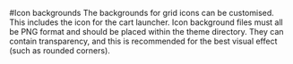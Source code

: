 #Icon backgrounds
The backgrounds for grid icons can be customised. This includes the icon for the cart launcher. Icon background files must all be PNG format and should be placed within the theme directory. They can contain transparency, and this is recommended for the best visual effect (such as rounded corners).